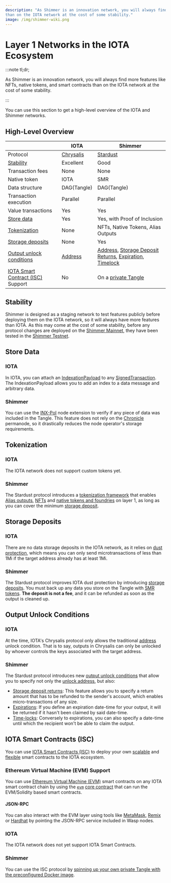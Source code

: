 ```yaml
---
description: "As Shimmer is an innovation network, you will always find more features like NFTs, native tokens, and smart contracts
than on the IOTA network at the cost of some stability."
image: /img/shimmer-wiki.png
---
```


# Layer 1 Networks in the IOTA Ecosystem

:::note tl;dr;

As Shimmer is an innovation network, you will always find more features like NFTs, native tokens, and smart contracts than on the IOTA network at the cost of some stability.

:::

You can use this section to get a high-level overview of the IOTA and Shimmer networks.

## High-Level Overview

|                                                                | IOTA                                                                                                   | Shimmer                                                                                                                                                                                                                                                                                                                                                                                                                                                                                       |
| -------------------------------------------------------------- | ------------------------------------------------------------------------------------------------------ | --------------------------------------------------------------------------------------------------------------------------------------------------------------------------------------------------------------------------------------------------------------------------------------------------------------------------------------------------------------------------------------------------------------------------------------------------------------------------------------------- |
| Protocol                                                       | [Chrysalis](https://wiki.iota.org/introduction/welcome/)                                               | [Stardust](https://wiki.iota.org/shimmer/introduction/welcome/)                                                                                                                                                                                                                                                                                                                                                                                                                               |
| [Stability](#stability)                                        | Excellent                                                                                              | Good                                                                                                                                                                                                                                                                                                                                                                                                                                                                                          |
| Transaction fees                                               | None                                                                                                   | None                                                                                                                                                                                                                                                                                                                                                                                                                                                                                          |
| Native token                                                   | IOTA                                                                                                   | SMR                                                                                                                                                                                                                                                                                                                                                                                                                                                                                           |
| Data structure                                                 | DAG(Tangle)                                                                                            | DAG(Tangle)                                                                                                                                                                                                                                                                                                                                                                                                                                                                                   |
| Transaction execution                                          | Parallel                                                                                               | Parallel                                                                                                                                                                                                                                                                                                                                                                                                                                                                                      |
| Value transactions                                             | Yes                                                                                                    | Yes                                                                                                                                                                                                                                                                                                                                                                                                                                                                                           |
| [Store data](#store-data)                                      | Yes                                                                                                    | Yes, with Proof of Inclusion                                                                                                                                                                                                                                                                                                                                                                                                                                                                  |
| [Tokenization](#tokenization)                                  | None                                                                                                   | NFTs, Native Tokens, Alias Outputs                                                                                                                                                                                                                                                                                                                                                                                                                                                            |
| [Storage deposits](#storage-deposits)                          | None                                                                                                   | Yes                                                                                                                                                                                                                                                                                                                                                                                                                                                                                           |
| [Output unlock conditions](#output-unlock-conditions)          | [Address](https://wiki.iota.org/shimmer/introduction/explanations/what_is_stardust/unlock_conditions/) | [Address](https://wiki.iota.org/shimmer/introduction/explanations/what_is_stardust/unlock_conditions/), [Storage Deposit Returns](https://wiki.iota.org/shimmer/introduction/explanations/what_is_stardust/unlock_conditions/#storage-deposit-return), [Expiration](https://wiki.iota.org/shimmer/introduction/explanations/what_is_stardust/unlock_conditions/#expiration), [Timelock](https://wiki.iota.org/shimmer/introduction/explanations/what_is_stardust/unlock_conditions/#timelock) |
| [IOTA Smart Contract (ISC)](#iota-smart-contracts-isc) Support | No                                                                                                     | On a [private Tangle](https://wiki.iota.org/shimmer/smart-contracts/guide/development_tools/docker_preconfigured/)                                                                                                                                                                                                                                                                                                                                                                            |

## Stability

Shimmer is designed as a staging network to test features publicly before deploying them on the IOTA network, so it
will always have more features than IOTA. As this may come at the cost of some stability, before any protocol changes are deployed on the [Shimmer Mainnet](https://wiki.iota.org/shimmer/develop/endpoints/shimmer/), they have been tested
in the [Shimmer Testnet](https://wiki.iota.org/shimmer/develop/endpoints/testnet/).

## Store Data

### IOTA

In IOTA, you can attach
an [IndexationPayload](https://wiki.iota.org/iota.rs/explanations/messages_payloads_and_transactions/#indexationpayload)
to
any [SignedTransaction](https://wiki.iota.org/iota.rs/explanations/messages_payloads_and_transactions/#signedtransaction).
The IndexationPayload allows you to add an index to a data message and arbitrary data.

### Shimmer

You can use the [INX-PoI](https://wiki.iota.org/shimmer/inx-poi/welcome/) node extension to verify if any piece of data
was included in the Tangle. This feature does not rely on the [Chronicle](https://wiki.iota.org/shimmer/chronicle/welcome/)
permanode, so it drastically reduces the node operator's storage requirements.

## Tokenization

### IOTA

The IOTA network does not support custom tokens yet.

### Shimmer

The Stardust protocol introduces
a [tokenization framework](https://wiki.iota.org/shimmer/introduction/explanations/what_is_stardust/tokenization/)
that enables [Alias outputs](https://wiki.iota.org/shimmer/introduction/explanations/ledger/alias/),
[NFTs](https://wiki.iota.org/shimmer/introduction/explanations/ledger/nft/)
and [native tokens and foundries](https://wiki.iota.org/shimmer/introduction/explanations/ledger/foundry/)
on layer 1, as long as you can cover the
minimum [storage deposit](#storage-deposits).

## Storage Deposits

### IOTA

There are no data storage deposits in the IOTA network, as it relies on [dust protection](https://wiki.iota.org/introduction/reference/details/#dust-protection), which means you can only
send microtransactions of less than 1Mi if the target address already has at least 1Mi.

### Shimmer

The Stardust protocol improves IOTA dust protection by
introducing [storage deposits](https://wiki.iota.org/shimmer/introduction/explanations/what_is_stardust/storage_deposit/).
You must back up any data you store on the Tangle
with [SMR tokens](tokens-and-wallets.md#storage-deposits). **The
deposit is not a fee**, and it can be refunded as soon as the output is cleaned up.

## Output Unlock Conditions

### IOTA

At the time, IOTA's Chrysalis protocol only allows the
traditional [address](https://wiki.iota.org/shimmer/introduction/explanations/what_is_stardust/unlock_conditions/#address)
unlock condition. That is to say, outputs in Chrysalis can only be unlocked by whoever controls the keys associated with the target address.

### Shimmer

The Stardust protocol introduces
new [output unlock conditions](https://wiki.iota.org/shimmer/introduction/explanations/what_is_stardust/unlock_conditions/)
that allow you to specify not only
the [unlock address](https://wiki.iota.org/shimmer/introduction/explanations/what_is_stardust/unlock_conditions/#address),
but also:

- [Storage deposit
  returns](https://wiki.iota.org/shimmer/introduction/explanations/what_is_stardust/unlock_conditions/#storage-deposit-return):
  This feature allows you to specify a return amount that has to be refunded to the sender's account, which enables
  micro-transactions of any size.
- [Expirations](https://wiki.iota.org/shimmer/introduction/explanations/what_is_stardust/unlock_conditions/#expiration):
  If you define an expiration date-time for your output, it will be returned if it hasn't been claimed by said
  date-time.
- [Time-locks](https://wiki.iota.org/shimmer/introduction/explanations/what_is_stardust/unlock_conditions/#timelock):
  Conversely to expirations, you can also specify a date-time until which the recipient won't be able to claim the
  output.

## IOTA Smart Contracts (ISC)

You can use [IOTA Smart Contracts (ISC)](https://wiki.iota.org/shimmer/smart-contracts/overview/) to deploy your own
[scalable](https://wiki.iota.org/shimmer/smart-contracts/overview/#scaling-and-fees)
and [flexible](#https://wiki.iota.org/shimmer/smart-contracts/overview/#flexibility) smart contracts to the
IOTA ecosystem.

### Ethereum Virtual Machine (EVM) Support

You can use [Ethereum Virtual Machine (EVM)](https://wiki.iota.org/shimmer/smart-contracts/guide/evm/introduction/)
smart contracts on any IOTA smart contract chain by using
the [`evm`](https://wiki.iota.org/shimmer/smart-contracts/guide/core_concepts/core_contracts/evm/) [core contract](https://wiki.iota.org/shimmer/smart-contracts/guide/core_concepts/core_contracts/overview/)
that can run the EVM/Solidity based smart contracts.

#### JSON-RPC

You can also interact with the EVM layer using tools
like [MetaMask](https://metamask.io/), [Remix](https://remix.ethereum.org/) or [Hardhat](https://hardhat.org/) by
pointing the JSON-RPC service included in Wasp nodes.

### IOTA

The IOTA network does not yet support IOTA Smart Contracts.

### Shimmer

You can use the ISC protocol
by [spinning up your own private Tangle with the preconfigured Docker image](https://wiki.iota.org/shimmer/smart-contracts/guide/development_tools/docker_preconfigured/).
